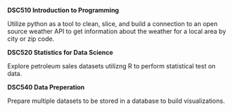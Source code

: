**DSC510 Introduction to Programming**

Utilize python as a tool to clean, slice, and build a connection to an open source weather API to get information about the weather for a local area by city or zip code.

**DSC520 Statistics for Data Science**

Explore petroleum sales datasets utilizng R to perform statistical test on data.

**DSC540 Data Preperation**

Prepare multiple datasets to be stored in a database to build visualizations.
